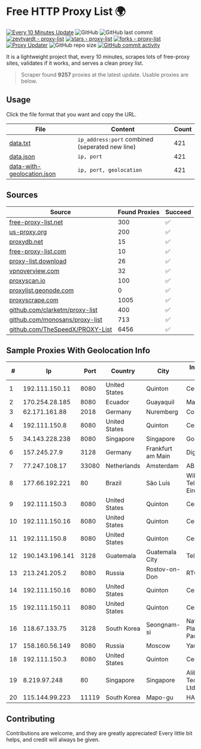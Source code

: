 
# Free HTTP Proxy List 🌍

[![Every 10 Minutes Update](https://github.com/mertguvencli/http-proxy-list/actions/workflows/main.yml/badge.svg?branch=main)](https://github.com/mertguvencli/http-proxy-list/actions/workflows/main.yml)
![GitHub](https://img.shields.io/github/license/mertguvencli/http-proxy-list)
![GitHub last commit](https://img.shields.io/github/last-commit/mertguvencli/http-proxy-list)
[![zevtyardt - proxy-list](https://img.shields.io/static/v1?label=zevtyardt&message=proxy-list&color=blue&logo=github)](https://github.com/zevtyardt/proxy-list "Go to GitHub repo")
[![stars - proxy-list](https://img.shields.io/github/stars/zevtyardt/proxy-list?style=social)](https://github.com/zevtyardt/proxy-list)
[![forks - proxy-list](https://img.shields.io/github/forks/zevtyardt/proxy-list?style=social)](https://github.com/zevtyardt/proxy-list)
[![Proxy Updater](https://github.com/zevtyardt/proxy-list/workflows/Proxy%20Updater/badge.svg)](https://github.com/zevtyardt/proxy-list/actions?query=workflow:"Proxy+Updater")
![GitHub repo size](https://img.shields.io/github/repo-size/zevtyardt/proxy-list)
[![GitHub commit activity](https://img.shields.io/github/commit-activity/m/zevtyardt/proxy-list?logo=commits)](https://github.com/zevtyardt/proxy-list/commits/main)

It is a lightweight project that, every 10 minutes, scrapes lots of free-proxy sites, validates if it works, and serves a clean proxy list.

> Scraper found **9257** proxies at the latest update. Usable proxies are below.

## Usage

Click the file format that you want and copy the URL.

|File|Content|Count|
|----|-------|-----|
|[data.txt](https://raw.githubusercontent.com/mertguvencli/http-proxy-list/main/proxy-list/data.txt)|`ip_address:port` combined (seperated new line)|421|
|[data.json](https://raw.githubusercontent.com/mertguvencli/http-proxy-list/main/proxy-list/data.json)|`ip, port`|421|
|[data-with-geolocation.json](https://raw.githubusercontent.com/mertguvencli/http-proxy-list/main/proxy-list/data-with-geolocation.json)|`ip, port, geolocation`|421|

## Sources

|Source|Found Proxies|Succeed|
|------|-------------|-------|
|[free-proxy-list.net](https://free-proxy-list.net)|300|✅|
|[us-proxy.org](https://www.us-proxy.org)|200|✅|
|[proxydb.net](http://proxydb.net)|15|✅|
|[free-proxy-list.com](https://free-proxy-list.com/?page=&port=&type%5B%5D=http&type%5B%5D=https&up_time=0&search=Search)|10|✅|
|[proxy-list.download](https://www.proxy-list.download/HTTP)|26|✅|
|[vpnoverview.com](https://vpnoverview.com/privacy/anonymous-browsing/free-proxy-servers)|32|✅|
|[proxyscan.io](https://www.proxyscan.io)|100|✅|
|[proxylist.geonode.com](https://proxylist.geonode.com/api/proxy-list?limit=300&page=1&sort_by=lastChecked&sort_type=desc&protocols=http,https)|0|✅|
|[proxyscrape.com](https://api.proxyscrape.com/v2/?request=displayproxies&protocol=http&timeout=10000&country=all&ssl=all&anonymity=all)|1005|✅|
|[github.com/clarketm/proxy-list](https://raw.githubusercontent.com/clarketm/proxy-list/master/proxy-list-raw.txt)|400|✅|
|[github.com/monosans/proxy-list](https://raw.githubusercontent.com/monosans/proxy-list/main/proxies/http.txt)|713|✅|
|[github.com/TheSpeedX/PROXY-List](https://raw.githubusercontent.com/TheSpeedX/PROXY-List/master/http.txt)|6456|✅|


## Sample Proxies With Geolocation Info

|#|Ip|Port|Country|City|Internet Service Provider|
|-|--|----|-------|----|-------------------------|
|1|192.111.150.11|8080|United States|Quinton|Centrilogic|
|2|170.254.28.185|8080|Ecuador|Guayaquil|María Teresa Vivar|
|3|62.171.161.88|2018|Germany|Nuremberg|Contabo GmbH|
|4|192.111.150.8|8080|United States|Quinton|Centrilogic|
|5|34.143.228.238|8080|Singapore|Singapore|Google LLC|
|6|157.245.27.9|3128|Germany|Frankfurt am Main|DigitalOcean, LLC|
|7|77.247.108.17|33080|Netherlands|Amsterdam|ABC Consultancy|
|8|177.66.192.221|80|Brazil|São Luís|Wiki Telecomunicacoes Eireli|
|9|192.111.150.3|8080|United States|Quinton|Centrilogic|
|10|192.111.150.16|8080|United States|Quinton|Centrilogic|
|11|192.111.150.8|8080|United States|Quinton|Centrilogic|
|12|190.143.196.141|3128|Guatemala|Guatemala City|Telgua|
|13|213.241.205.2|8080|Russia|Rostov-on-Don|RTCOMM-YUG|
|14|192.111.150.16|8080|United States|Quinton|Centrilogic|
|15|192.111.150.11|8080|United States|Quinton|Centrilogic|
|16|118.67.133.75|3128|South Korea|Seongnam-si|Naver Business Platform Asia Pacific Pte. Ltd.|
|17|158.160.56.149|8080|Russia|Moscow|Yandex.Cloud LLC|
|18|192.111.150.3|8080|United States|Quinton|Centrilogic|
|19|8.219.97.248|80|Singapore|Singapore|Alibaba (US) Technology Co., Ltd.|
|20|115.144.99.223|11119|South Korea|Mapo-gu|HAIonNet|



## Contributing

Contributions are welcome, and they are greatly appreciated! Every
little bit helps, and credit will always be given.

